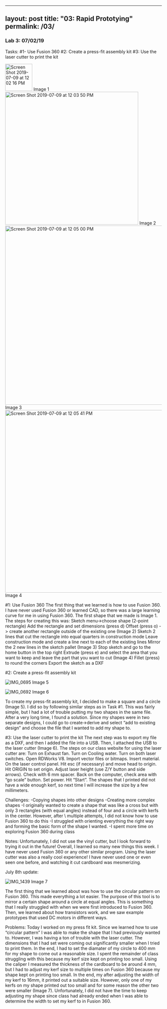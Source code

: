 
---
layout: post
title:  "03: Rapid Prototying"
permalink: /03/
---

### Lab 3: 07/02/19

Tasks:
#1- Use Fusion 360 
#2: Create a press-fit assembly kit
#3: Use the laser cutter to print the kit

<img width="87" alt="Screen Shot 2019-07-09 at 12 02 16 PM" src="https://user-images.githubusercontent.com/52216217/60904704-791c9100-a241-11e9-91b0-1d7628713ccd.png">
Image 1

<img width="428" alt="Screen Shot 2019-07-09 at 12 03 50 PM" src="https://user-images.githubusercontent.com/52216217/60904788-a6693f00-a241-11e9-8495-e70092f59998.png">
Image 2

<img width="577" alt="Screen Shot 2019-07-09 at 12 05 00 PM" src="https://user-images.githubusercontent.com/52216217/60904837-cc8edf00-a241-11e9-88d5-eef4eded59d3.png">
Image 3

<img width="588" alt="Screen Shot 2019-07-09 at 12 05 41 PM" src="https://user-images.githubusercontent.com/52216217/60904888-e4fef980-a241-11e9-90a7-2ee99a58aa9d.png">
Image 4


#1: Use Fusion 360
The first thing that we learned is how to use Fusion 360. I have never used Fusion 360 or learned CAD, so there was a large learning curve for me in using Fusion 360. The first shape that we made is Image 1. The steps for creating this was:
Sketch menu->choose shape (2-point rectangle)
Add the rectangle and set dimensions (press d)
Offset (press o) -> create another rectangle outside of the existing one (Image 2)
Sketch 2 lines that cut the rectangle into equal quarters in construction mode
Leave construction mode and create a line next to each of the existing lines
Mirror the 2 new lines in the sketch pallet (Image 3)
Stop sketch and go to the home button in the top right
Extrude (press e) and select the area that you want to keep and leave the part that you want to cut (Image 4)
Fillet (press) to round the corners 
Export the sketch as a DXF

#2: Create a press-fit assembly kit

![IMG_0695](https://user-images.githubusercontent.com/52216217/60905091-5b036080-a242-11e9-8811-4593db44ae17.jpeg)
Image 5

![IMG_0692](https://user-images.githubusercontent.com/52216217/60905183-85551e00-a242-11e9-8f86-69c1d324b24c.jpeg)
Image 6

To create my press-fit assembly kit, I decided to make a square and a circle (Image 5). I did so by following similar steps as in Task #1. This was fairly simple, but I had a lot of trouble putting my two shapes in the same file. After a very long time, I found a solution. Since my shapes were in two separate designs, I could go to create->derive and select “add to existing design” and choose the file that I wanted to add my shape to. 



#3: Use the laser cutter to print the kit
The next step was to export my file as a DXF, and then I added the file into a USB. Then, I attached the USB to the laser cutter (Image 6). The steps on our class website for using the laser cutter are:
Turn on Exhaust fan.
Turn on Cooling water.
Turn on both laser switches.
Open RDWorks V8.
Import vector files or bitmaps.
Insert material.
On the laser control panel.
Hit esc (if necessary) and move head to origin.
Hit ORIGIN to set origin.
Adjust laser height (use Z/Y button and side arrows). Check with 6 mm spacer.
Back on the computer, check area with “go scale” button.
Set power.
Hit “Start”.
The shapes that I printed did not have a wide enough kerf, so next time I will increase the size by a few millimeters. 


Challenges:
-Copying shapes into other designs
-Creating more complex shapes
	-I originally wanted to create a shape that was like a cross but with only 3 rectangles 
(with equal angles) instead of four and a circle with kerfs in the center. However, after \	
multiple attempts, I did not know how to use Fusion 360 to do this
		-I struggled with orienting everything the right way and forming the basic form of 
the shape I wanted.
-I spent more time on exploring Fusion 360 during class


Notes:
Unfortunately, I did not use the vinyl cutter, but I look forward to trying it out in the future! Overall, I learned so many new things this week. I have never used Fusion 360 or any other similar program. Using the laser cutter was also a really cool experience! I have never used one or even seen one before, and watching it cut cardboard was mesmerizing. 


July 8th update:

![IMG_1439](https://user-images.githubusercontent.com/52216217/60905230-9e5dcf00-a242-11e9-91c9-5ddf523f7c79.jpeg)
Image 7

The first thing that we learned about was how to use the circular pattern on Fusion 360. This made everything a lot easier. The purpose of this tool is to mirror a certain shape around a circle at equal angles. This is something that I really struggled with when we were first introduced to Fusion 360. Then, we learned about how transistors work, and we saw example prototypes that used DC motors in different ways. 

Problems:
Today I worked on my press fit kit. Since we learned how to use “circular pattern” I was able to make the shape that I had previously wanted to. However, I was having a ton of trouble with the laser cutter. The dimensions that I had set were coming out significantly smaller when I tried to print them. In the end, I had to set the diamater of my circle to 400 mm for my shape to come out a reasonable size. I spent the remainder of class struggling with this because my kerf size kept on printing too small. Using the caliper I measured the thickness of the cardboard to be around 4 mm, but I had to adjust my kerf size to multiple times on Fusion 360 because my shape kept on printing too small. In the end, my after adjusting the width of my kerf to 16mm, it printed out a suitable size. However, only one of my kerfs on my shape printed out too small and for some reason the other two were smaller (Image 7). Unfortunately, I did not have the time to keep adjusting my shape since class had already ended when I was able to determine the width to set my kerf to in Fusion 360. 

